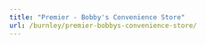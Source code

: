 ```yaml
---
title: "Premier - Bobby's Convenience Store"
url: /burnley/premier-bobbys-convenience-store/
---
```

